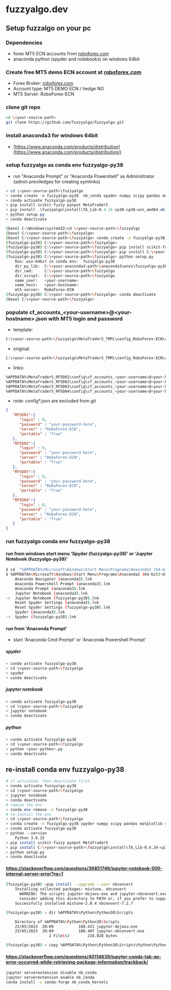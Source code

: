 # fuzzyalgo.dev

## Setup fuzzalgo on your pc

### Dependencies

- forex MT5 ECN accounts from [roboforex.com](https://www.roboforex.com/)
- anaconda python (spyder and notebooks) on windows 64bit

### Create free MT5 demo ECN account at [roboforex.com](https://www.roboforex.com/)

- Forex Broker: [roboforex.com](https://www.roboforex.com/)
- Account type: MT5 DEMO ECN / hedge NO 
- MT5 Server:   RoboForex-ECN

### clone git repo

```bash
cd \<your-source-path>
git clone https://github.com/fuzzyalgo/fuzzyalgo.git
```

### install anaconda3 for windows 64bit

- [https://www.anaconda.com/products/distribution](https://www.anaconda.com/products/distribution/)

### setup fuzzyalgo as conda env fuzzyalgo-py38

- run "Anaconda Prompt" or "Anaconda Powershell" as Administrator (admin previledges for creating symlinks)

```PowerShell
> cd \<your-source-path>\fuzzyalgo
> conda create -n fuzzyalgo-py38  nb_conda spyder numpy scipy pandas matplotlib sympy cython  python=3.8
> conda activate fuzzyalgo-py38
> pip install scikit-fuzzy pynput MetaTrader5
> pip install .\fuzzyalgo\install\TA_Lib-0.4.24-cp38-cp38-win_amd64.whl
> python setup.py
> conda deactivate
```

```bash
(base) C:\Windows\system32>cd \<your-source-path>\fuzzyalgo
(base) C:\<your-source-path>\fuzzyalgo>
(base) C:\<your-source-path>\fuzzyalgo> conda create -n fuzzyalgo-py38  nb_conda spyder numpy scipy pandas matplotlib sympy cython  python=3.8
(fuzzyalgo-py38) C:\<your-source-path>\fuzzyalgo>
(fuzzyalgo-py38) C:\<your-source-path>\fuzzyalgo> pip install scikit-fuzzy pynput MetaTrader5
(fuzzyalgo-py38) C:\<your-source-path>\fuzzyalgo> pip install C:\<your-source-path>\fuzzyalgo\install\TA_Lib-0.4.24-cp38-cp38-win_amd64.whl
(fuzzyalgo-py38) C:\<your-source-path>\fuzzyalgo> python setup.py
	Run: win-64bit in conda env:  fuzzyalgo-py38
	dir_py_lib:  C:\<your-anaconda3-path>\anaconda3\envs\fuzzyalgo-py38\Lib
	dir_cwd:     C:\<your-source-path>\fuzzyalgo
	dir_script:  C:\<your-source-path>\fuzzyalgo
	name_user:   <your-username>
	name_host:   <your-hostname>
	mt5-server:  RoboForex-ECN
(fuzzyalgo-py38) C:\<your-source-path>\fuzzyalgo> conda deactivate
(base) C:\<your-source-path>\fuzzyalgo>
```

### populate cf_accounts_\<your-username\>@\<your-hostname\>.json with MT5 login and password

- template:
```bash
C:\<your-source-path>\fuzzyalgo\MetaTrader5_TMPL\config_RoboForex-ECN\cf_accounts.tmpl
```

- original:
```bash
C:\<your-source-path>\fuzzyalgo\MetaTrader5_TMPL\config_RoboForex-ECN\cf_accounts_<your-username>@<your-hostname>.json
```

- links:
```bash
%APPDATA%\MetaTrader5_RF5D01\config\cf_accounts_<your-username>@<your-hostname>.json
%APPDATA%\MetaTrader5_RF5D02\config\cf_accounts_<your-username>@<your-hostname>.json
%APPDATA%\MetaTrader5_RF5D03\config\cf_accounts_<your-username>@<your-hostname>.json
%APPDATA%\MetaTrader5_RF5D04\config\cf_accounts_<your-username>@<your-hostname>.json
```

- note: config\*.json are excluded from git

```JSON
{
   "RF5D01":{
      "login" : 0,
      "password" : "your-password-here",
      "server" : "RoboForex-ECN",
      "portable" : "True"
   },
   "RF5D02":{
      "login" : 0,
      "password" : "your-password-here",
      "server" : "RoboForex-ECN",
      "portable" : "True"
   },
   "RF5D03":{
      "login" : 0,
      "password" : "your-password-here",
      "server" : "RoboForex-ECN",
      "portable" : "True"
   },
   "RF5D04":{
      "login" : 0,
      "password" : "your-password-here",
      "server" : "RoboForex-ECN",
      "portable" : "True"
   }
}
```

### run fuzzyalgo conda env fuzzyalgo-py38

#### run from windows start menu 'Spyder (fuzzyalgo-py38)' or 'Jupyter Notebook (fuzzyalgo-py38)'

```bash
$ cd  "%APPDATA%\Microsoft\Windows\Start Menu\Programs\Anaconda3 (64-bit)"
$ %APPDATA%\Microsoft\Windows\Start Menu\Programs\Anaconda3 (64-bit)>dir /b
	Anaconda Navigator (anaconda3).lnk
	Anaconda Powershell Prompt (anaconda3).lnk
	Anaconda Prompt (anaconda3).lnk
	Jupyter Notebook (anaconda3).lnk
->	Jupyter Notebook (fuzzyalgo-py38).lnk
	Reset Spyder Settings (anaconda3).lnk
	Reset Spyder Settings (fuzzyalgo-py38).lnk
	Spyder (anaconda3).lnk
->	Spyder (fuzzyalgo-py38).lnk
```


#### run from 'Anaconda Prompt'

- start 'Anaconda Cmd Prompt' or 'Anaconda Powershell Prompt' 

##### spyder
```bash
> conda activate fuzzyalgo-py38
> cd \<your-source-path>\fuzzyalgo
> spyder 
> conda deactivate
```

##### jupyter notebook
```bash
> conda activate fuzzyalgo-py38
> cd \<your-source-path>\fuzzyalgo
> jupyter notebook
> conda deactivate
```

##### python
```bash
> conda activate fuzzyalgo-py38
> cd \<your-source-path>\fuzzyalgo
> python <your-python>.py
> conda deactivate
```

## re-install conda env fuzzyalgo-py38

```bash
# if activated, then deactivate first
> conda activate fuzzyalgo-py38
> cd \<your-source-path>\fuzzyalgo
> jupyter notebook
> conda deactivate
# remove the env
> conda env remove -n fuzzyalgo-py38
# re-install the env
> cd \<your-source-path>\fuzzyalgo
> conda create -n fuzzyalgo-py38 spyder numpy scipy pandas matplotlib sympy cython nb_conda
> conda activate fuzzyalgo-py38
> python --version
	Python 3.8.15
> pip install scikit-fuzzy pynput MetaTrader5
> pip install C:\<your-source-path>\fuzzyalgo\install\TA_Lib-0.4.24-cp38-cp38-win_amd64.whl
> python setup.py
> conda deactivate
```

#### https://stackoverflow.com/questions/36851746/jupyter-notebook-500-internal-server-error?rq=1

```bash
(fuzzyalgo-py38) >pip install --upgrade --user nbconvert
	Installing collected packages: mistune, nbconvert
	  WARNING: The scripts jupyter-dejavu.exe and jupyter-nbconvert.exe are installed in '%APPDATA%\Python\Python38\Scripts' which is not on PATH.
	  Consider adding this directory to PATH or, if you prefer to suppress this warning, use --no-warn-script-location.
	Successfully installed mistune-2.0.4 nbconvert-7.2.7

(fuzzyalgo-py38) > dir %APPDATA%\Python\Python38\Scripts

	Directory of %APPDATA%\Python\Python38\Scripts
	23/05/2023  20:09           108.421 jupyter-dejavu.exe
	23/05/2023  20:09           108.407 jupyter-nbconvert.exe
				   2 File(s)        216.828 bytes

(fuzzyalgo-py38) > copy %APPDATA%\Python\Python38\Scripts\Python\Python38\Scripts\jupyter-*.exe C:\apps\anaconda3\envs\fuzzyalgo-py38\Scripts
```


#### https://stackoverflow.com/questions/40114639/jupyter-conda-tab-an-error-occurred-while-retrieving-package-information/trackback/

```bash
jupyter serverextension disable nb_conda
jupyter serverextension enable nb_conda
conda install -c conda-forge nb_conda_kernels
```


